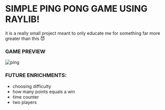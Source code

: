 # SIMPLE PING PONG GAME USING RAYLIB!
it is a really small project meant to only educate me for something far more greater than this 😈

### GAME PREVIEW
![ping](https://github.com/user-attachments/assets/684d826c-e82e-4d8a-ac73-4980a1b677a4)

### FUTURE ENRICHMENTS:
- choosing difficulty
- how many points equals a win
- time counter
- two players
